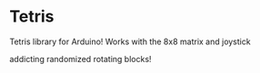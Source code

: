 # Tetris

Tetris library for Arduino! Works with the 8x8 matrix and joystick

addicting randomized rotating blocks!
